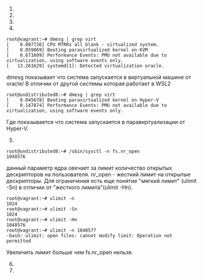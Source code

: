 
1.
2.
3.
4.
```
root@vagrant:~# dmesg | grep virt
[    0.007726] CPU MTRRs all blank - virtualized system.
[    0.059869] Booting paravirtualized kernel on KVM
[    0.671609] Performance Events: PMU not available due to virtualization, using software events only.
[   13.261629] systemd[1]: Detected virtualization oracle.
```
dmesg показывает что система запускается в виртуальной машине от oracle/
В отличии от другой системы которая работает в WSL2
```
root@undistributed8:~# dmesg | grep virt
[    0.045678] Booting paravirtualized kernel on Hyper-V
[    0.147874] Performance Events: PMU not available due to virtualization, using software events only.
```
Где показывается что система запускается в паравиртуализации от Hyper-V.

5.
```
root@undistributed8:~# /sbin/sysctl -n fs.nr_open
1048576
```
данный параметр ядра овечает за лимит количество открытых дескрипторов на пользователя. nr_open - жесткий лимит на открытые дескрипторы. 
Для ограничения есть еще понятие "мягкий лимит" (ulimit -Sn) в отличии от "жесткого лимита"(ulimit -Hn).
```
root@vagrant:~# ulimit -n
1024
root@vagrant:~# ulimit -Sn
1024
root@vagrant:~# ulimit -Hn
1048576
root@vagrant:~# ulimit -n 1048577
-bash: ulimit: open files: cannot modify limit: Operation not permitted
```
Увеличить лимит больше чем fs.nr_open нельзя.

6.
7.
